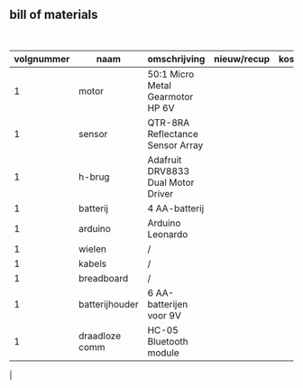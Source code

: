 ## bill of materials
<br />

|volgnummer|naam|omschrijving|nieuw/recup|kostprijs/stuk|aantal|subtotaal|
|----------|----|------------|-----------|--------------|------|---------|
|         1|motor         | 50:1 Micro Metal Gearmotor HP 6V  |           |              |      |         |
|         1|sensor        | QTR-8RA Reflectance Sensor Array  |           |              |      |         |
|         1|h-brug        | Adafruit DRV8833 Dual Motor Driver|           |              |      |         |
|         1|batterij      | 4 AA-batterij                     |           |              |      |         |
|         1|arduino       | Arduino Leonardo                  |           |              |      |         |
|         1|wielen        | /                                 |           |              |      |         |
|         1|kabels        | /                                 |           |              |      |         |
|         1|breadboard    | /                                 |           |              |      |         |
|         1|batterijhouder| 6 AA-batterijen voor 9V           |           |              |      |         |
|         1|draadloze comm| HC-05 Bluetooth module            |           |              |      |         |
|       

